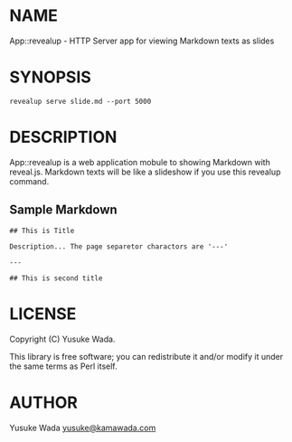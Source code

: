 # NAME

App::revealup - HTTP Server app for viewing Markdown texts as slides

# SYNOPSIS

    revealup serve slide.md --port 5000

# DESCRIPTION

App::revealup is a web application mobule to showing Markdown with reveal.js. Markdown texts will be like a slideshow if you use this revealup command.

## Sample Markdown

    ## This is Title
    
    Description... The page separetor charactors are '---'
    
    ---
    
    ## This is second title

# LICENSE

Copyright (C) Yusuke Wada.

This library is free software; you can redistribute it and/or modify
it under the same terms as Perl itself.

# AUTHOR

Yusuke Wada <yusuke@kamawada.com>
